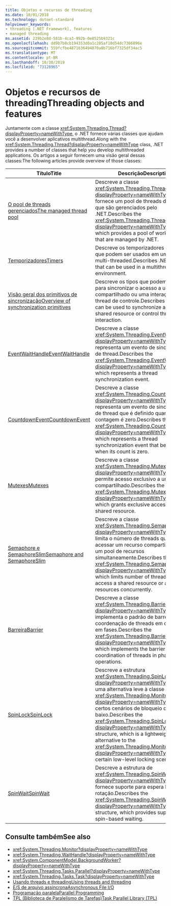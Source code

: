```yaml
---
title: Objetos e recursos de threading
ms.date: 10/01/2018
ms.technology: dotnet-standard
helpviewer_keywords:
- threading [.NET Framework], features
- managed threading
ms.assetid: 239b2e8d-581b-4ca3-992b-0e8525b9321c
ms.openlocfilehash: dd9b7b8cb194353d0a1c285af10d54dc7366896e
ms.sourcegitcommit: 559fcfbe4871636494870a8b716bf7325df34ac5
ms.translationtype: MT
ms.contentlocale: pt-BR
ms.lasthandoff: 10/30/2019
ms.locfileid: "73128965"
---
```

# <a name="threading-objects-and-features"></a><span data-ttu-id="db39f-102">Objetos e recursos de threading</span><span class="sxs-lookup"><span data-stu-id="db39f-102">Threading objects and features</span></span>

<span data-ttu-id="db39f-103">Juntamente com a classe <xref:System.Threading.Thread?displayProperty=nameWithType>, o .NET fornece várias classes que ajudam você a desenvolver aplicativos multithread.</span><span class="sxs-lookup"><span data-stu-id="db39f-103">Along with the <xref:System.Threading.Thread?displayProperty=nameWithType> class, .NET provides a number of classes that help you develop multithreaded applications.</span></span> <span data-ttu-id="db39f-104">Os artigos a seguir fornecem uma visão geral dessas classes:</span><span class="sxs-lookup"><span data-stu-id="db39f-104">The following articles provide overview of those classes:</span></span>

|<span data-ttu-id="db39f-105">Título</span><span class="sxs-lookup"><span data-stu-id="db39f-105">Title</span></span>|<span data-ttu-id="db39f-106">Descrição</span><span class="sxs-lookup"><span data-stu-id="db39f-106">Description</span></span>|  
|-----------|-----------------|  
|[<span data-ttu-id="db39f-107">O pool de threads gerenciados</span><span class="sxs-lookup"><span data-stu-id="db39f-107">The managed thread pool</span></span>](the-managed-thread-pool.md)|<span data-ttu-id="db39f-108">Descreve a classe <xref:System.Threading.ThreadPool?displayProperty=nameWithType>, que fornece um pool de threads de trabalho que são gerenciados pelo .NET.</span><span class="sxs-lookup"><span data-stu-id="db39f-108">Describes the <xref:System.Threading.ThreadPool?displayProperty=nameWithType> class, which provides a pool of worker threads that are managed by .NET.</span></span>|  
|[<span data-ttu-id="db39f-109">Temporizadores</span><span class="sxs-lookup"><span data-stu-id="db39f-109">Timers</span></span>](timers.md)|<span data-ttu-id="db39f-110">Descreve os temporizadores do .NET que podem ser usados em um ambiente multi-threaded.</span><span class="sxs-lookup"><span data-stu-id="db39f-110">Describes .NET timers that can be used in a multithreaded environment.</span></span>|
|[<span data-ttu-id="db39f-111">Visão geral dos primitivos de sincronização</span><span class="sxs-lookup"><span data-stu-id="db39f-111">Overview of synchronization primitives</span></span>](overview-of-synchronization-primitives.md)|<span data-ttu-id="db39f-112">Descreve os tipos que podem ser usados para sincronizar o acesso a um recurso compartilhado ou uma interação de thread de controle.</span><span class="sxs-lookup"><span data-stu-id="db39f-112">Describes types that can be used to synchronize access to a shared resource or control thread interaction.</span></span>|
|[<span data-ttu-id="db39f-113">EventWaitHandle</span><span class="sxs-lookup"><span data-stu-id="db39f-113">EventWaitHandle</span></span>](eventwaithandle.md)|<span data-ttu-id="db39f-114">Descreve a classe <xref:System.Threading.EventWaitHandle?displayProperty=nameWithType>, que representa um evento de sincronização de thread.</span><span class="sxs-lookup"><span data-stu-id="db39f-114">Describes the <xref:System.Threading.EventWaitHandle?displayProperty=nameWithType> class, which represents a thread synchronization event.</span></span>|
|[<span data-ttu-id="db39f-115">CountdownEvent</span><span class="sxs-lookup"><span data-stu-id="db39f-115">CountdownEvent</span></span>](countdownevent.md)|<span data-ttu-id="db39f-116">Descreve a classe <xref:System.Threading.CountdownEvent?displayProperty=nameWithType>, que representa um evento de sincronização de thread que é definido quando sua contagem é zero.</span><span class="sxs-lookup"><span data-stu-id="db39f-116">Describes the <xref:System.Threading.CountdownEvent?displayProperty=nameWithType> class, which represents a thread synchronization event that becomes set when its count is zero.</span></span>|
|[<span data-ttu-id="db39f-117">Mutexes</span><span class="sxs-lookup"><span data-stu-id="db39f-117">Mutexes</span></span>](mutexes.md)|<span data-ttu-id="db39f-118">Descreve a classe <xref:System.Threading.Mutex?displayProperty=nameWithType>, que permite acesso exclusivo a um recurso compartilhado.</span><span class="sxs-lookup"><span data-stu-id="db39f-118">Describes the <xref:System.Threading.Mutex?displayProperty=nameWithType> class, which grants exclusive access to a shared resource.</span></span>|
|[<span data-ttu-id="db39f-119">Semaphore e SemaphoreSlim</span><span class="sxs-lookup"><span data-stu-id="db39f-119">Semaphore and SemaphoreSlim</span></span>](semaphore-and-semaphoreslim.md)|<span data-ttu-id="db39f-120">Descreve a classe <xref:System.Threading.Semaphore?displayProperty=nameWithType>, que limita o número de threads que podem acessar um recurso compartilhado ou um pool de recursos simultaneamente.</span><span class="sxs-lookup"><span data-stu-id="db39f-120">Describes the <xref:System.Threading.Semaphore?displayProperty=nameWithType> class, which limits number of threads that can access a shared resource or a pool of resources concurrently.</span></span>|
|[<span data-ttu-id="db39f-121">Barreira</span><span class="sxs-lookup"><span data-stu-id="db39f-121">Barrier</span></span>](barrier.md)|<span data-ttu-id="db39f-122">Descreve a classe <xref:System.Threading.Barrier?displayProperty=nameWithType> que implementa o padrão de barreira para a coordenação de threads em operações em fases.</span><span class="sxs-lookup"><span data-stu-id="db39f-122">Describes the <xref:System.Threading.Barrier?displayProperty=nameWithType> class, which implements the barrier pattern for coordination of threads in phased operations.</span></span>|
|[<span data-ttu-id="db39f-123">SpinLock</span><span class="sxs-lookup"><span data-stu-id="db39f-123">SpinLock</span></span>](spinlock.md)|<span data-ttu-id="db39f-124">Descreve a estrutura <xref:System.Threading.SpinLock?displayProperty=nameWithType>, que é uma alternativa leve à classe <xref:System.Threading.Monitor?displayProperty=nameWithType> para certos cenários de bloqueio de nível baixo.</span><span class="sxs-lookup"><span data-stu-id="db39f-124">Describes the <xref:System.Threading.SpinLock?displayProperty=nameWithType> structure, which is a lightweight alternative to the <xref:System.Threading.Monitor?displayProperty=nameWithType> class for certain low-level locking scenarios.</span></span>|
|[<span data-ttu-id="db39f-125">SpinWait</span><span class="sxs-lookup"><span data-stu-id="db39f-125">SpinWait</span></span>](spinwait.md)|<span data-ttu-id="db39f-126">Descreve a estrutura de <xref:System.Threading.SpinWait?displayProperty=nameWithType>, que fornece suporte para espera baseada em rotação.</span><span class="sxs-lookup"><span data-stu-id="db39f-126">Describes the <xref:System.Threading.SpinWait?displayProperty=nameWithType> structure, which provides support for spin-based waiting.</span></span>|

## <a name="see-also"></a><span data-ttu-id="db39f-127">Consulte também</span><span class="sxs-lookup"><span data-stu-id="db39f-127">See also</span></span>

- <xref:System.Threading.Monitor?displayProperty=nameWithType>
- <xref:System.Threading.WaitHandle?displayProperty=nameWithType>
- <xref:System.ComponentModel.BackgroundWorker?displayProperty=nameWithType>
- <xref:System.Threading.Tasks.Parallel?displayProperty=nameWithType>
- <xref:System.Threading.Tasks.Task?displayProperty=nameWithType>
- [<span data-ttu-id="db39f-128">Usando threads e threading</span><span class="sxs-lookup"><span data-stu-id="db39f-128">Using threads and threading</span></span>](using-threads-and-threading.md)
- [<span data-ttu-id="db39f-129">E/S de arquivo assíncrona</span><span class="sxs-lookup"><span data-stu-id="db39f-129">Asynchronous File I/O</span></span>](../io/asynchronous-file-i-o.md)
- [<span data-ttu-id="db39f-130">Programação paralela</span><span class="sxs-lookup"><span data-stu-id="db39f-130">Parallel Programming</span></span>](../parallel-programming/index.md)
- [<span data-ttu-id="db39f-131">TPL (Biblioteca de Paralelismo de Tarefas)</span><span class="sxs-lookup"><span data-stu-id="db39f-131">Task Parallel Library (TPL)</span></span>](../parallel-programming/task-parallel-library-tpl.md)
